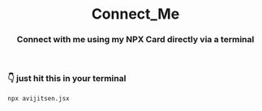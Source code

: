 <h1 align="center">  <strong>Connect_Me</strong> </h1>
<h3 align="center"> Connect with me using my NPX Card directly via a terminal </h3>

<br />

### <strong>👇 just hit this in your terminal</strong>

```bash
npx avijitsen.jsx
```

<br />
